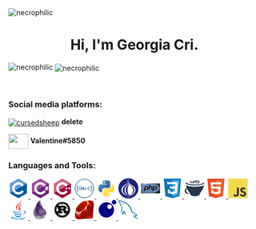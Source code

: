 <img src="https://komarev.com/ghpvc/?username=necrophilic&label=Visitor count&color=ff00ff&style=flat" alt="necrophilic" />
<h1 align="center">Hi, I'm Georgia Cri. </h1>

<!--<h3 align="center">A back-end programmer. </h3>-->


<p><img align="left" src="https://github-readme-stats.vercel.app/api?username=necrophilic&title_color=fe428e&icon_color=f8d847&text_color=a9fef7&bg_color=141321&count_private=true&show_icons=true" alt="necrophilic" /></p>

<p>&nbsp;<img align="center" src="https://github-readme-stats.vercel.app/api/top-langs/?username=necrophilic&title_color=fe428e&icon_color=f8d847&text_color=a9fef7&bg_color=141321&layout=compact" alt="necrophilic" /></p>
<br>
<h3 align="left">Social media platforms:</h3>
<p align="left">
<a href="https://www.youtube.com/channel/UCdE8eEu7qGt1Ze-DZirtEVw" target="blank"><img align="center" src="https://cdn.jsdelivr.net/npm/simple-icons@3.0.1/icons/youtube.svg" alt="cursedsheep" height="30" width="40" /></a>
 <b>delete</b>
</p>
<p align="left">
<img align="center" src="https://cdn.jsdelivr.net/npm/simple-icons@3.0.1/icons/discord.svg" alt="" height="30" width="40" />
 <b>Valentine#5850</b>
</p> 
<h3 align="left">Languages and Tools:</h3>
<p align="left"> 
 
<a href="" target="_blank"> 
<img src="https://raw.githubusercontent.com/devicons/devicon/master/icons/c/c-original.svg" alt="clang" width="40" height="40"/> </a> 
 
<a href="https://www.w3schools.com/cs/" target="_blank"> 
<img src="https://raw.githubusercontent.com/devicons/devicon/master/icons/csharp/csharp-original.svg" alt="cpplang" width="40" height="40"/> </a> 

<a href="https://www.w3schools.com/cpp/" target="_blank"> 
<img src="https://raw.githubusercontent.com/devicons/devicon/master/icons/cplusplus/cplusplus-original.svg" alt="cpplang" width="40" height="40"/> </a> 

<a href="" target="_blank"> 
<img src="https://raw.githubusercontent.com/devicons/devicon/master/icons/objectivec/objectivec-plain.svg" alt="objc" width="40" height="40"/> </a> 

<a href="https://www.python.org" target="_blank"> 
<img src="https://raw.githubusercontent.com/devicons/devicon/master/icons/python/python-original.svg" alt="python" width="40" height="40"/> </a> 

<a href="https://www.perl.org" target="_blank"> 
<img src="https://raw.githubusercontent.com/devicons/devicon/master/icons/perl/perl-original.svg" alt="perl" width="40" height="40"/> </a> 

<a href="https://www.php.net" target="_blank"> 
<img src="https://raw.githubusercontent.com/devicons/devicon/master/icons/php/php-original.svg" alt="php" width="40" height="40"/> </a> 

<a href="" target="_blank"> 
<img src="https://raw.githubusercontent.com/devicons/devicon/master/icons/css3/css3-original.svg" alt="css3" width="40" height="40"/> </a> 

<a href="https://coffeescript.org" target="_blank"> 
<img src="https://raw.githubusercontent.com/devicons/devicon/master/icons/coffeescript/coffeescript-original.svg" alt="coffeescript" width="40" height="40"/> </a>
 
<a href="https://www.w3schools.com/html/" target="_blank"> 
<img src="https://raw.githubusercontent.com/devicons/devicon/master/icons/html5/html5-original.svg" alt="html5" width="40" height="40"/> </a>

<a href="https://www.w3schools.com/js" target="_blank"> 
<img src="https://raw.githubusercontent.com/devicons/devicon/master/icons/javascript/javascript-original.svg" alt="js" width="40" height="40"/> </a>
 
<a href="https://www.java.com" target="_blank"> 
<img src="https://raw.githubusercontent.com/devicons/devicon/master/icons/java/java-original.svg" alt="java" width="40" height="40"/> </a>
 
<a href="https://elixir-lang.org" target="_blank"> 
<img src="https://raw.githubusercontent.com/devicons/devicon/master/icons/elixir/elixir-original.svg" alt="elixir" width="40" height="40"/> </a>
 
<a href="https://www.rust-lang.org" target="_blank"> 
<img src="https://raw.githubusercontent.com/devicons/devicon/master/icons/rust/rust-plain.svg" alt="rust" width="40" height="40"/> </a>
 
<a href="https://www.ruby-lang.org/en/" target="_blank"> 
<img src="https://raw.githubusercontent.com/devicons/devicon/master/icons/ruby/ruby-original.svg" alt="ruby" width="40" height="40"/> </a> 
 
<a href="https://www.lua.org" target="_blank"> 
<img src="https://raw.githubusercontent.com/devicons/devicon/master/icons/lua/lua-original.svg" alt="lua" width="40" height="40"/> </a> 
 
<a href="https://www.mysql.com" target="_blank"> 
<img src="https://raw.githubusercontent.com/devicons/devicon/master/icons/mysql/mysql-original.svg" alt="mysql" width="40" height="40"/> </a> 
 
</p>

